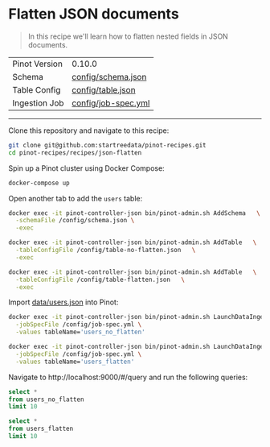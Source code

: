 # Flatten JSON documents

> In this recipe we'll learn how to flatten nested fields in JSON documents.

<table>
  <tr>
    <td>Pinot Version</td>
    <td>0.10.0</td>
  </tr>
  <tr>
    <td>Schema</td>
    <td><a href="config/schema.json">config/schema.json</a></td>
  </tr>
    <tr>
    <td>Table Config</td>
    <td><a href="config/table.json">config/table.json</a></td>
  </tr>
      <tr>
    <td>Ingestion Job</td>
    <td><a href="config/job-spec.yml">config/job-spec.yml</a></td>
  </tr>
</table>

***

Clone this repository and navigate to this recipe:

```bash
git clone git@github.com:startreedata/pinot-recipes.git
cd pinot-recipes/recipes/json-flatten
```

Spin up a Pinot cluster using Docker Compose:

```bash
docker-compose up
```

Open another tab to add the `users` table:

```bash
docker exec -it pinot-controller-json bin/pinot-admin.sh AddSchema   \
  -schemaFile /config/schema.json \
  -exec
```

```bash
docker exec -it pinot-controller-json bin/pinot-admin.sh AddTable   \
  -tableConfigFile /config/table-no-flatten.json   \
  -exec
```

```bash
docker exec -it pinot-controller-json bin/pinot-admin.sh AddTable   \
  -tableConfigFile /config/table-flatten.json   \
  -exec
```

Import [data/users.json](data/users.json) into Pinot:

```bash
docker exec -it pinot-controller-json bin/pinot-admin.sh LaunchDataIngestionJob \
  -jobSpecFile /config/job-spec.yml \
  -values tableName='users_no_flatten'
```

```bash
docker exec -it pinot-controller-json bin/pinot-admin.sh LaunchDataIngestionJob \
  -jobSpecFile /config/job-spec.yml \
  -values tableName='users_flatten'
```

Navigate to http://localhost:9000/#/query and run the following queries:

```sql
select * 
from users_no_flatten 
limit 10
```

```sql
select * 
from users_flatten 
limit 10
```
